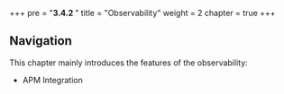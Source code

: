 +++
pre = "<b>3.4.2 </b>"
title = "Observability"
weight = 2
chapter = true
+++

## Navigation

This chapter mainly introduces the features of the observability:

* APM Integration
